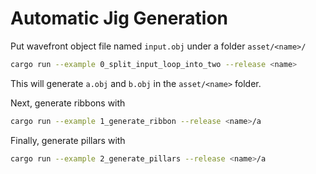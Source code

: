 # Automatic Jig Generation

Put wavefront object file named `input.obj` under a folder `asset/<name>/`

```bash
cargo run --example 0_split_input_loop_into_two --release <name>
```

This will generate `a.obj` and `b.obj` in the `asset/<name>` folder.


Next, generate ribbons with 

```bash
cargo run --example 1_generate_ribbon --release <name>/a
```

Finally, generate pillars with 


```bash
cargo run --example 2_generate_pillars --release <name>/a
```